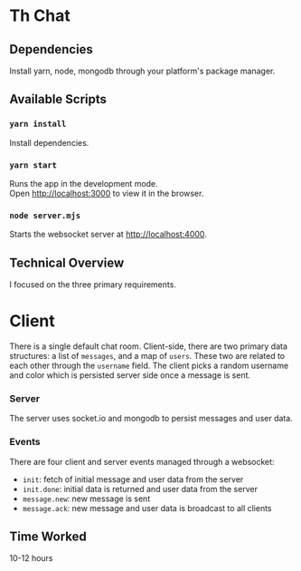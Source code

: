 # Th Chat

## Dependencies

Install yarn, node, mongodb through your platform's package manager.

## Available Scripts

### `yarn install`

Install dependencies.

### `yarn start`

Runs the app in the development mode.\
Open [http://localhost:3000](http://localhost:3000) to view it in the browser.

### `node server.mjs`

Starts the websocket server at [http://localhost:4000](http://localhost:4000).

## Technical Overview

I focused on the three primary requirements.

# Client

There is a single default chat room. Client-side, there are two primary
data structures: a list of `messages`, and a map of `users`. These two
are related to each other through the `username` field. The client
picks a random username and color which is persisted server side once
a message is sent.

### Server

The server uses socket.io and mongodb to persist messages and user data.

### Events

There are four client and server events managed through a websocket:
* `init`: fetch of initial message and user data from the server
* `init.done`: initial data is returned and user data from the server
* `message.new`: new message is sent
* `message.ack`: new message and user data is broadcast to all clients

## Time Worked

10-12 hours

